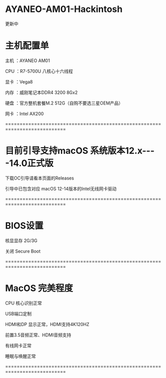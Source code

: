 # AYANEO-AM01-Hackintosh

更新中


# 主机配置单

主机 ：AYANEO AM01

CPU ：R7-5700U 八核心十六线程

显卡 ：Vega8

内存 ：威刚笔记本DDR4 3200 8Gx2

硬盘 ：官方整机套餐M.2 512G（自购不要选三星OEM产品）

网卡 ：Intel AX200

===========================================================================
# 目前引导支持macOS 系统版本12.x----14.0正式版 

下载OC引导请看本页面的Releases

引导中已包含对应 macOS 12-14版本的Intel无线网卡驱动

===========================================================================
# BIOS设置

核显显存 2G/3G

关闭 Secure Boot

===========================================================================
# MacOS 完美程度

CPU 核心识别正常 

USB端口定制

HDMI和DP 显示正常，HDMI支持4K120HZ

前置3.5音频正常、HDMI音频支持

有线网卡正常

睡眠与唤醒正常

===========================================================================
